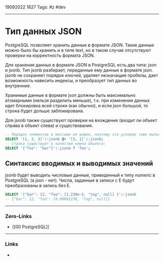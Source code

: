 19092022 1627
Tags: #z #dev

---
# Тип данных JSON

PostgreSQL позволяет хранить данные в формате JSON. Такие данные можно было бы хранить и в типе text, но в таком случае отсутствуют проверки на корректность формата JSON.

Для хранения данных в формате JSON в PostgreSQL есть два типа: json и jsonb. Тип jsonb разбирает, переданные ему данные в формате json. jsonb не сохраняет порядок ключей, удаляет незначащие пробелы, дает возможность навесить индексы, и преобразует тип данных во внутренние.

Хранимые данные в формате json должны быть максимально атомарными (нельзя разделить меньше), т.к. при изменении данных идет блокировка всей строки (как обычно), и если json большой, то строка будет дольше заблокирована.

Для jsonb также существуют проверки на вхождение (входит ли объект справа в объект слева) и существования.

```sql
-- Порядок элементов в массиве не важен, поэтому это условие тоже выполняется:
SELECT '[1, 2, 3]'::jsonb @> '[3, 1]'::jsonb;
-- Строка существует в качестве ключа объекта:
SELECT '{"foo": "bar"}'::jsonb ? 'foo';
```

## Синтаксис вводимых и выводимых значений

jsonb будет выводить числовые данные, приведенный к типу numeric в PostgreSQL (а json - нет). Числа, заданные в записи с Е будут преобразованы в запись без Е.

```sql
SELECT '{"bar": 12, "foo": [1.230e-5, "tag", null] }'::jsonb
-- {"bar": 12, "foo": [0.00001230, "tag", null]}
```

---
### Zero-Links
- [[00 PostgreSQL]]

---
### Links
- 